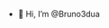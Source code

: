 - 👋 Hi, I’m @Bruno3dua

<!--
Bruno3dua/Bruno3dua is a ✨ special ✨ repository because its `README.md` (this file) appears on your GitHub profile.
You can click the Preview link to take a look at your changes.
--->
